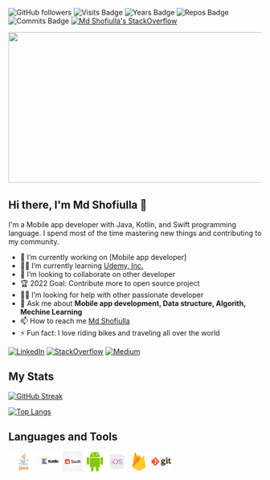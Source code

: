 <!-- <div>
<img src="https://komarev.com/ghpvc/?username=shofiq301&style=flat-square&color=blue" alt=""/>
</div> -->
![GitHub followers](https://img.shields.io/github/followers/shofiq301?logo=GitHub&style=flat-square)
![Visits Badge](https://badges.pufler.dev/visits/shofiq301/shofiq301?style=flat-square)
![Years Badge](https://badges.pufler.dev/years/shofiq301?style=flat-square)
![Repos Badge](https://badges.pufler.dev/repos/shofiq301?style=flat-square)
![Commits Badge](https://badges.pufler.dev/commits/monthly/shofiq301)
[![Md Shofiulla's StackOverflow](https://stackoverflow-badge.vercel.app/?userID=9158688)]([https://stackoverflow.com/users/9158688/md-shofiulla](https://stackoverflow.com/users/9158688/md-shofiulla))
<!-- ![Gists Badge](https://badges.pufler.dev/gists/shofiq301?style=flat-square) -->
<div align="center">
  <img src="https://media.giphy.com/media/dWesBcTLavkZuG35MI/giphy.gif" width="600" height="300"/>
 </div>

## Hi there, I'm Md Shofiulla :handshake:
I'm a Mobile app developer with Java, Kotlin, and Swift programming language. I spend most of the time mastering new things and contributing to my community. 

- 🔭 I’m currently working on [Mobile app developer]
- :man_student: I’m currently learning [Udemy, Inc.](https://www.udemy.com/course/android-architecture-componentsmvvm-with-dagger-retrofit/?src=sac&kw=Complete+android+jetpack)
- 👯 I’m looking to collaborate on other developer
- :trophy: 2022 Goal: Contribute more to open source project
- :man_student: I’m looking for help with other passionate developer
- 💬 Ask me about **Mobile app development, Data structure, Algorith, Mechine Learning** 
- 📫 How to reach me [Md Shofiulla](mailto:mdshofiqul301@gmail.com?subject=[GitHub])
- ⚡ Fun fact: I love riding bikes and traveling all over the world

<p>
	<a href="https://www.linkedin.com/in/md-shofiulla-a992251ba/" target="_blank"><img alt="LinkedIn" src="https://img.shields.io/badge/linkedin-%230077B5.svg?&style=for-the-badge&logo=linkedin&logoColor=white" /></a> 
	<a href="https://stackoverflow.com/users/9158688/md-shofiulla" target="_blank"><img alt="StackOverflow" src="https://img.shields.io/badge/Stack%20Overflow-FE7A16.svg?&style=for-the-badge&logo=Stack%20Overflow&logoColor=white" /></a>
  <a href="https://medium.com/@shofiulladroid301" target="_blank"><img alt="Medium" src="https://img.shields.io/badge/medium-%2312100E.svg?&style=for-the-badge&logo=medium&logoColor=white" /></a>
<p/>

## My Stats
[![GitHub Streak](http://github-readme-streak-stats.herokuapp.com?user=shofiq301&theme=dark&background=000000)](https://git.io/streak-stats)

[![Top Langs](https://github-readme-stats.vercel.app/api/top-langs/?username=shofiq301&layout=compact&theme=vision-friendly-dark)](https://github.com/anuraghazra/github-readme-stats)

## Languages and Tools

<code><img height="40" src="https://github.com/shofiq301/shofiq301/blob/main/assets/java.jpg"></code>
<code><img height="40" src="https://github.com/shofiq301/shofiq301/blob/main/assets/kotlin.jpg"></code>
<code><img height="40" src="https://github.com/shofiq301/shofiq301/blob/main/assets/swift.jpg"></code>
<code><img height="40" src="https://github.com/shofiq301/shofiq301/blob/main/assets/andrid.png"></code>
<code><img height="40" src="https://github.com/shofiq301/shofiq301/blob/main/assets/ios.png"></code>
<code><img height="40" src="https://raw.githubusercontent.com/github/explore/80688e429a7d4ef2fca1e82350fe8e3517d3494d/topics/firebase/firebase.png"></code>
<code><img height="40" src="https://raw.githubusercontent.com/github/explore/80688e429a7d4ef2fca1e82350fe8e3517d3494d/topics/git/git.png"></code>

